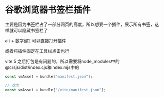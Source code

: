 # 谷歌浏览器书签栏插件
主要是因为书签栏占了一部分网页的高度，所以想要一个插件，展示所有书签，这样就可以隐藏书签栏了

alt + 数字键2 可以直接打开插件

或者将插件固定在工具栏点击也行

vite 5 之后打包是有问题的，所以需要将node_modules中的@crsjs/dist/index.cjs和index.mjs中的
```js
const vmAsset = bundle["manifest.json"];

// 改为
const vmAsset = bundle["/vite/manifest.json"];
```
